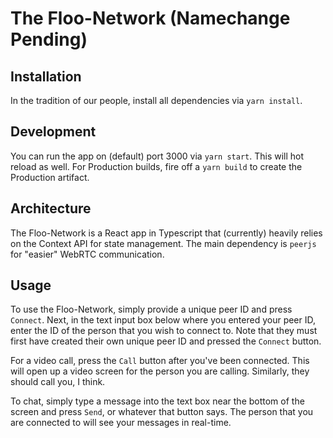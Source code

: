 # The Floo-Network (Namechange Pending)

## Installation

In the tradition of our people, install all dependencies via `yarn install`.

## Development

You can run the app on (default) port 3000 via `yarn start`. This will hot reload as well. For Production builds, fire off a `yarn build` to create the Production artifact.

## Architecture

The Floo-Network is a React app in Typescript that (currently) heavily relies on the Context API for state management. The main dependency is `peerjs` for "easier" WebRTC communication.

## Usage

To use the Floo-Network, simply provide a unique peer ID and press `Connect`. Next, in the text input box below where you entered your peer ID, enter the ID of the person that you wish to connect to. Note that they must first have created their own unique peer ID and pressed the `Connect` button.

For a video call, press the `Call` button after you've been connected. This will open up a video screen for the person you are calling. Similarly, they should call you, I think.

To chat, simply type a message into the text box near the bottom of the screen and press `Send`, or whatever that button says. The person that you are connected to will see your messages in real-time.
